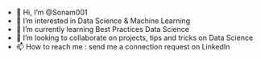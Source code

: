 - 👋 Hi, I’m @Sonam001
- 👀 I’m interested in Data Science & Machine Learning
- 🌱 I’m currently learning Best Practices Data Science
- 💞️ I’m looking to collaborate on projects, tips and tricks on Data Science
- 📫 How to reach me : send me a connection request on LinkedIn

<!---
Sonam001/Sonam001 is a ✨ special ✨ repository because its `README.md` (this file) appears on your GitHub profile.
You can click the Preview link to take a look at your changes.
--->
